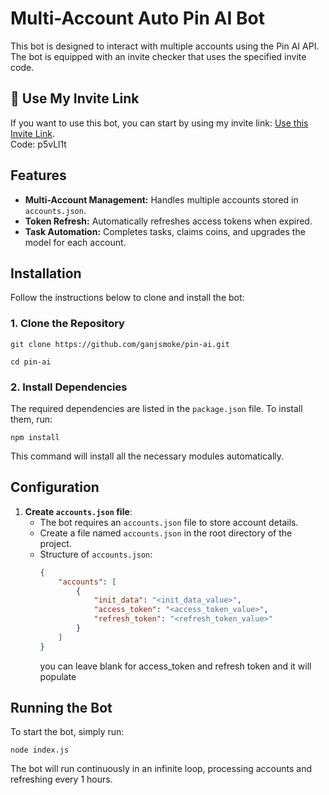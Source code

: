 # Multi-Account Auto Pin AI Bot

This bot is designed to interact with multiple accounts using the Pin AI API. The bot is equipped with an invite checker that uses the specified invite code. 

## 🔗 Use My Invite Link

If you want to use this bot, you can start by using my invite link: [Use this Invite Link](https://t.me/hi_PIN_bot/app?startapp=p5vLl1t).   
Code: p5vLl1t
## Features

- **Multi-Account Management:** Handles multiple accounts stored in `accounts.json`.
- **Token Refresh:** Automatically refreshes access tokens when expired.
- **Task Automation:** Completes tasks, claims coins, and upgrades the model for each account.

## Installation

Follow the instructions below to clone and install the bot:

### 1. Clone the Repository

```
git clone https://github.com/ganjsmoke/pin-ai.git
```
```
cd pin-ai
```


### 2. Install Dependencies

The required dependencies are listed in the `package.json` file. To install them, run:

```
npm install
```

This command will install all the necessary modules automatically.

## Configuration

1. **Create `accounts.json` file**: 
   - The bot requires an `accounts.json` file to store account details.
   - Create a file named `accounts.json` in the root directory of the project.
   - Structure of `accounts.json`:
     ```json
     {
         "accounts": [
             {
                 "init_data": "<init_data_value>",
                 "access_token": "<access_token_value>",
                 "refresh_token": "<refresh_token_value>"
             }
         ]
     }
     ```
     you can leave blank for access_token and refresh token and it will populate


## Running the Bot

To start the bot, simply run:

```
node index.js
```

The bot will run continuously in an infinite loop, processing accounts and refreshing every 1 hours.

